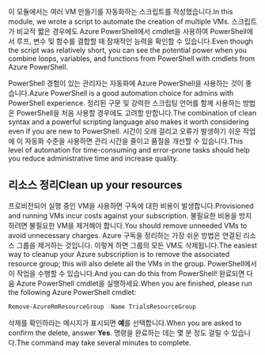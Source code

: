 <span data-ttu-id="88e83-101">이 모듈에서는 여러 VM 만들기를 자동화하는 스크립트를 작성했습니다.</span><span class="sxs-lookup"><span data-stu-id="88e83-101">In this module, we wrote a script to automate the creation of multiple VMs.</span></span> <span data-ttu-id="88e83-102">스크립트가 비교적 짧은 경우에도 Azure PowerShell에서 cmdlet을 사용하여 PowerShell에서 루프, 변수 및 함수를 결합할 때 잠재적인 능력을 확인할 수 있습니다.</span><span class="sxs-lookup"><span data-stu-id="88e83-102">Even though the script was relatively short, you can see the potential power when you combine loops, variables, and functions from PowerShell with cmdlets from Azure PowerShell.</span></span>

<span data-ttu-id="88e83-103">PowerShell 경험이 있는 관리자는 자동화에 Azure PowerShell을 사용하는 것이 좋습니다.</span><span class="sxs-lookup"><span data-stu-id="88e83-103">Azure PowerShell is a good automation choice for admins with PowerShell experience.</span></span> <span data-ttu-id="88e83-104">정리된 구문 및 강력한 스크립팅 언어를 함께 사용하는 방법은 PowerShell을 처음 사용할 경우에도 고려할 만합니다.</span><span class="sxs-lookup"><span data-stu-id="88e83-104">The combination of clean syntax and a powerful scripting language also makes it worth considering even if you are new to PowerShell.</span></span> <span data-ttu-id="88e83-105">시간이 오래 걸리고 오류가 발생하기 쉬운 작업에 이 자동화 수준을 사용하면 관리 시간을 줄이고 품질을 개선할 수 있습니다.</span><span class="sxs-lookup"><span data-stu-id="88e83-105">This level of automation for time-consuming and error-prone tasks should help you reduce administrative time and increase quality.</span></span>

## <a name="clean-up-your-resources"></a><span data-ttu-id="88e83-106">리소스 정리</span><span class="sxs-lookup"><span data-stu-id="88e83-106">Clean up your resources</span></span>
<!---TODO: Do we need to include cleanup for the free education tier?--->

<span data-ttu-id="88e83-107">프로비전되어 실행 중인 VM을 사용하면 구독에 대한 비용이 발생합니다.</span><span class="sxs-lookup"><span data-stu-id="88e83-107">Provisioned and running VMs incur costs against your subscription.</span></span> <span data-ttu-id="88e83-108">불필요한 비용을 방지하려면 불필요한 VM을 제거해야 합니다.</span><span class="sxs-lookup"><span data-stu-id="88e83-108">You should remove unneeded VMs to avoid unnecessary charges.</span></span> <span data-ttu-id="88e83-109">Azure 구독을 정리하는 가장 쉬운 방법은 연결된 리소스 그룹을 제거하는 것입니다. 이렇게 하면 그룹의 모든 VM도 삭제됩니다.</span><span class="sxs-lookup"><span data-stu-id="88e83-109">The easiest way to cleanup your Azure subscription is to remove the associated resource group; this will also delete all the VMs in the group.</span></span> <span data-ttu-id="88e83-110">PowerShell에서 이 작업을 수행할 수 있습니다.</span><span class="sxs-lookup"><span data-stu-id="88e83-110">And you can do this from PowerShell!</span></span> <span data-ttu-id="88e83-111">완료되면 다음 Azure PowerShell cmdlet을 실행하세요.</span><span class="sxs-lookup"><span data-stu-id="88e83-111">When you are finished, please run the following Azure PowerShell cmdlet:</span></span>

```powershell
Remove-AzureRmResourceGroup -Name TrialsResourceGroup
```

<span data-ttu-id="88e83-112">삭제를 확인하라는 메시지가 표시되면 **예**를 선택합니다.</span><span class="sxs-lookup"><span data-stu-id="88e83-112">When you are asked to confirm the delete, answer **Yes**.</span></span> <span data-ttu-id="88e83-113">명령을 완료하는 데는 몇 분 정도 걸릴 수 있습니다.</span><span class="sxs-lookup"><span data-stu-id="88e83-113">The command may take several minutes to complete.</span></span>